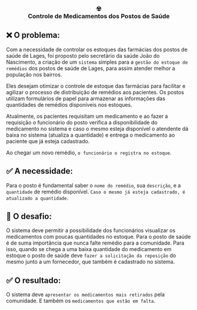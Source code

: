 <h3 align="center">
  ☢<br>
  Controle de Medicamentos dos Postos de Saúde
</h3>

## ❌ O problema:
Com a necessidade de controlar os estoques das farmácias dos postos de saúde de Lages, foi proposto pelo secretário da saúde João do Nascimento, a criação de um `sistema` simples para a `gestão do estoque de remédios` dos postos de saúde de Lages, para assim atender melhor a população nos bairros.

Eles desejam otimizar o controle de estoque das farmácias para facilitar e agilizar o processo de distribuição de remédios aos pacientes. Os postos utilizam formulários de papel para armazenar as informações das quantidades de remédios disponíveis nos estoques.

Atualmente, os pacientes requisitam um medicamento e ao fazer a requisição o funcionário do posto verifica a disponibilidade do medicamento no sistema e caso o mesmo esteja disponível o atendente dá baixa no sistema (atualiza a quantidade) e entrega o medicamento ao paciente que já esteja cadastrado.

Ao chegar um novo remédio, `o funcionário o registra no estoque`.

## ✅ A necessidade: 
Para o posto é fundamental saber o `nome do remédio`, sua `descrição`, e a `quantidade` de remédio disponível. 
`Caso o mesmo já esteja cadastrado, é atualizado a quantidade`.

## 💙 O desafio:
O sistema deve permitir a possibilidade dos funcionários visualizar os medicamentos com poucas quantidades no estoque. 
Para o posto de saúde é de suma importância que nunca falte remédio para a comunidade. 
Para isso, quando se chega a uma baixa quantidade do medicamento em estoque o posto de saúde deve `fazer a solicitação da reposição` do mesmo junto a um fornecedor, que também é cadastrado no sistema.

## ✅ O resultado:
O sistema deve `apresentar os medicamentos mais retirados` pela comunidade. 
E também os `medicamentos que estão em falta`.
